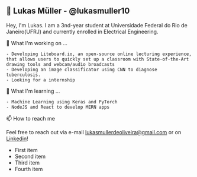 ## 👋 Lukas Müller - @lukasmuller10
Hey, I'm Lukas. I am a 3nd-year student at Universidade Federal do Rio de Janeiro(UFRJ) and currently enrolled in Electrical Engineering.

🔭 What I'm working on ...

    - Developing Liteboard.io, an open-source online lecturing experience, that allows users to quickly set up a classroom with State-of-the-Art drawing tools and webcam/audio broadcasts
    - Developing an image classificator using CNN to diagnose tuberculosis.
    - Looking for a internship

🌱 What I'm learning ...

    - Machine Learning using Keras and PyTorch
    - NodeJS and React to develop MERN apps

📫 How to reach me

Feel free to reach out via e-mail lukasmullerdeoliveira@gmail.com or on [Linkedin](https://www.linkedin.com/in/lukas-m%C3%BCller-de-oliveira-437b08189/?locale=pt_BR)!
<ul>
<li>First item</li>
<li>Second item</li>
<li>Third item</li>
<li>Fourth item</li>
</ul> 
<!--
**lukasmuller10/lukasmuller10** is a ✨ _special_ ✨ repository because its `README.md` (this file) appears on your GitHub profile.

Here are some ideas to get you started:

- 🔭 I’m currently working on ...
- 🌱 I’m currently learning ...
- 👯 I’m looking to collaborate on ...
- 🤔 I’m looking for help with ...
- 💬 Ask me about ...
- 📫 How to reach me: ...
- 😄 Pronouns: ...
- ⚡ Fun fact: ...
-->
